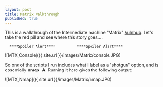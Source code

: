 ```yaml
---
layout: post
title: Matrix Walkthrough
published: true
---
```


This is a walkthrough of the Intermediate machine "Matrix" [Vulnhub](https://www.vulnhub.com/entry/matrix-1,259/). Let's take the red pill and see where this story goes....


 
      ****Spoiler Alert****          ****Spoiler Alert****



![MTX_Console]({{ site.url }}/images/Matrix/console.JPG)  

So one of the scripts I run includes what I label as a "shotgun" option, and is essentially __nmap -A__. Running it here gives the following output:  

![MTX_Nmap]({{ site.url }}/images/Matrix/nmap.JPG) 









